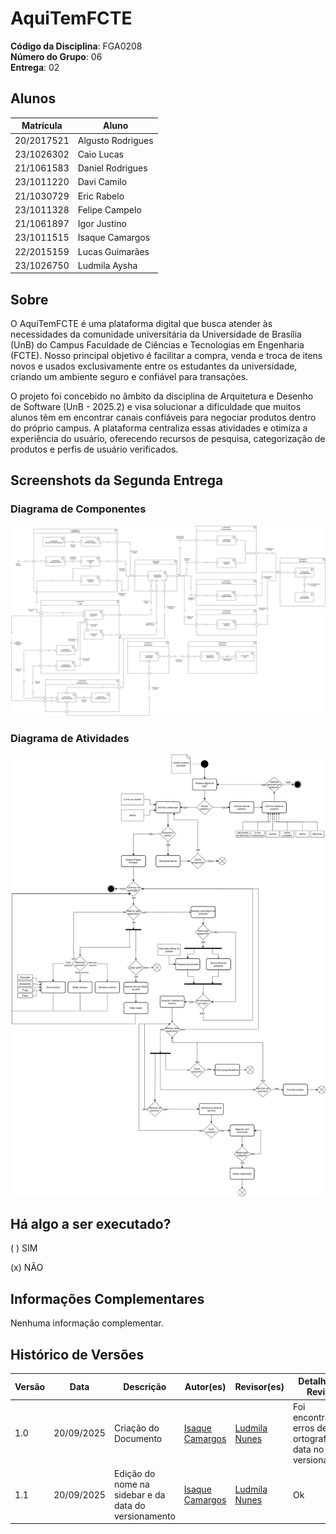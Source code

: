 # AquiTemFCTE

**Código da Disciplina**: FGA0208 <br>
**Número do Grupo**: 06 <br>
**Entrega**: 02 <br>

## Alunos

|Matrícula | Aluno |
| -- | -- |
| 20/2017521  |  Algusto Rodrigues |
| 23/1026302  |  Caio Lucas |
| 21/1061583  |  Daniel Rodrigues |
| 23/1011220  |  Davi Camilo |
| 21/1030729  |  Eric Rabelo |
| 23/1011328 |  Felipe Campelo |
| 21/1061897  |  Igor Justino |
| 23/1011515  |  Isaque Camargos |
| 22/2015159  |  Lucas Guimarães |
| 23/1026750  |  Ludmila Aysha |

## Sobre

O AquiTemFCTE é uma plataforma digital que busca atender às necessidades da comunidade universitária da Universidade de Brasília (UnB) do Campus Faculdade de Ciências e Tecnologias em Engenharia (FCTE). Nosso principal objetivo é facilitar a compra, venda e troca de itens novos e usados exclusivamente entre os estudantes da universidade, criando um ambiente seguro e confiável para transações.

O projeto foi concebido no âmbito da disciplina de Arquitetura e Desenho de Software (UnB - 2025.2) e visa solucionar a dificuldade que muitos alunos têm em encontrar canais confiáveis para negociar produtos dentro do próprio campus. A plataforma centraliza essas atividades e otimiza a experiência do usuário, oferecendo recursos de pesquisa, categorização de produtos e perfis de usuário verificados.

## Screenshots da Segunda Entrega

### Diagrama de Componentes
![Diagrama de Componentes](/Assets/componentes.png)

### Diagrama de Atividades
![Diagrama de Atividades](/Assets/diagrama_atividades.png)

## Há algo a ser executado?

( ) SIM

(x) NÃO

## Informações Complementares

Nenhuma informação complementar.

## Histórico de Versões

| Versão | Data | Descrição | Autor(es) | Revisor(es) | Detalhes da Revisão |
| -- | -- | -- | -- | -- | -- |
| 1.0 | 20/09/2025 | Criação do Documento | [Isaque Camargos](https://github.com/isaqzin) | [Ludmila Nunes](https://github.com/ludmilaaysha) | Foi encontrado erros de ortografia e data no versionamento|
| 1.1 | 20/09/2025 | Edição do nome na sidebar e da data do versionamento | [Isaque Camargos](https://github.com/isaqzin) | [Ludmila Nunes](https://github.com/ludmilaaysha) | Ok |
